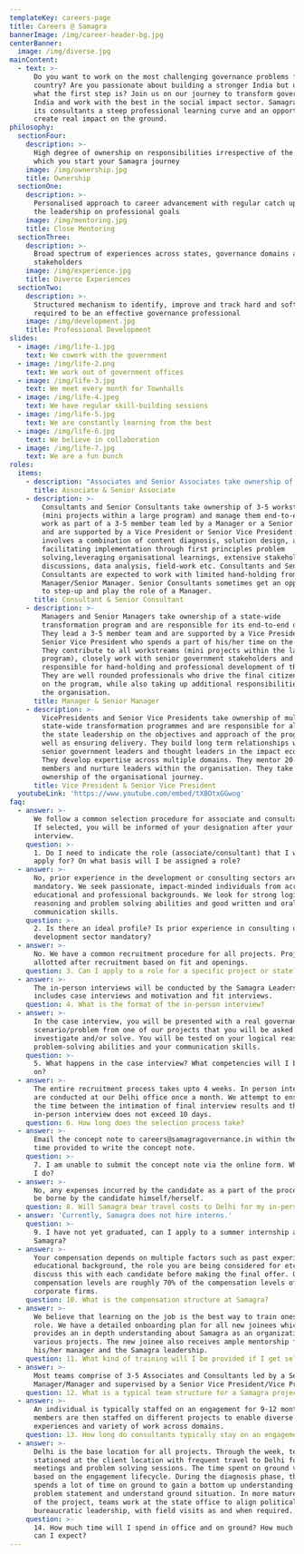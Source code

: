 ```yaml
---
templateKey: careers-page
title: Careers @ Samagra
bannerImage: /img/career-header-bg.jpg
centerBanner:
  image: /img/diverse.jpg
mainContent:
  - text: >-
      Do you want to work on the most challenging governance problems facing our
      country? Are you passionate about building a stronger India but unsure
      what the first step is? Join us on our journey to transform governance in
      India and work with the best in the social impact sector. Samagra offers
      its consultants a steep professional learning curve and an opportunity to
      create real impact on the ground.
philosophy:
  sectionFour:
    description: >-
      High degree of ownership on responsibilities irrespective of the role at
      which you start your Samagra journey
    image: /img/ownership.jpg
    title: Ownership
  sectionOne:
    description: >-
      Personalised approach to career advancement with regular catch ups with
      the leadership on professional goals
    image: /img/mentoring.jpg
    title: Close Mentoring
  sectionThree:
    description: >-
      Broad spectrum of experiences across states, governance domains and
      stakeholders
    image: /img/experience.jpg
    title: Diverse Experiences
  sectionTwo:
    description: >-
      Structured mechanism to identify, improve and track hard and soft skills
      required to be an effective governance professional
    image: /img/development.jpg
    title: Professional Development
slides:
  - image: /img/life-1.jpg
    text: We cowork with the government
  - image: /img/life-2.png
    text: We work out of government offices
  - image: /img/life-3.jpg
    text: We meet every month for Townhalls
  - image: /img/life-4.jpeg
    text: We have regular skill-building sessions
  - image: /img/life-5.jpg
    text: We are constantly learning from the best
  - image: /img/life-6.jpg
    text: We believe in collaboration
  - image: /img/life-7.jpg
    text: We are a fun bunch
roles:
  items:
    - description: "Associates and Senior Associates take ownership of 3-5 workstreams (mini projects within a large program) and manage them end-to-end. They work as part of a 3-5 member team led by a Manager or a Senior Manager and are supported by a Vice President or Senior Vice President. The role involves a combination of content diagnosis, solution design and facilitating implementation through first principles problem solving,leveraging organisational learnings, extensive stakeholder discussions, data analysis, field-work etc.\_ Associates and Senior Associates receive close hand-holding from the Manager/Senior Manager."
      title: Associate & Senior Associate
    - description: >-
        Consultants and Senior Consultants take ownership of 3-5 workstreams
        (mini projects within a large program) and manage them end-to-end. They
        work as part of a 3-5 member team led by a Manager or a Senior Manager
        and are supported by a Vice President or Senior Vice President. The role
        involves a combination of content diagnosis, solution design, and
        facilitating implementation through first principles problem
        solving,leveraging organisational learnings, extensive stakeholder
        discussions, data analysis, field-work etc. Consultants and Senior
        Consultants are expected to work with limited hand-holding from the
        Manager/Senior Manager. Senior Consultants sometimes get an opportunity
        to step-up and play the role of a Manager.
      title: Consultant & Senior Consultant
    - description: >-
        Managers and Senior Managers take ownership of a state-wide
        transformation program and are responsible for its end-to-end delivery.
        They lead a 3-5 member team and are supported by a Vice President or
        Senior Vice President who spends a part of his/her time on the program.
        They contribute to all workstreams (mini projects within the large
        program), closely work with senior government stakeholders and are
        responsible for hand-holding and professional development of their team.
        They are well rounded professionals who drive the final citizen impact
        on the program, while also taking up additional responsibilities within
        the organisation.
      title: Manager & Senior Manager
    - description: >-
        VicePresidents and Senior Vice Presidents take ownership of multiple
        state-wide transformation programmes and are responsible for aligning
        the state leadership on the objectives and approach of the programme, as
        well as ensuring delivery. They build long term relationships with
        senior government leaders and thought leaders in the impact ecosystem.
        They develop expertise across multiple domains. They mentor 20-25 team
        members and nurture leaders within the organisation. They take proactive
        ownership of the organisational journey.
      title: Vice President & Senior Vice President
  youtubeLink: 'https://www.youtube.com/embed/tXBOtxGGwog'
faq:
  - answer: >-
      We follow a common selection procedure for associate and consultant roles.
      If selected, you will be informed of your designation after your in-person
      interview.
    question: >-
      1. Do I need to indicate the role (associate/consultant) that I wish to
      apply for? On what basis will I be assigned a role?
  - answer: >-
      No, prior experience in the development or consulting sectors are not
      mandatory. We seek passionate, impact-minded individuals from across
      educational and professional backgrounds. We look for strong logical
      reasoning and problem solving abilities and good written and oral
      communication skills.
    question: >-
      2. Is there an ideal profile? Is prior experience in consulting or the
      development sector mandatory?
  - answer: >-
      No. We have a common recruitment procedure for all projects. Projects are
      allotted after recruitment based on fit and openings.
    question: 3. Can I apply to a role for a specific project or state?
  - answer: >-
      The in-person interviews will be conducted by the Samagra Leadership. This
      includes case interviews and motivation and fit interviews.
    question: 4. What is the format of the in-person interview?
  - answer: >-
      In the case interview, you will be presented with a real governance
      scenario/problem from one of our projects that you will be asked to
      investigate and/or solve. You will be tested on your logical reasoning and
      problem-solving abilities and your communication skills.
    question: >-
      5. What happens in the case interview? What competencies will I be tested
      on?
  - answer: >-
      The entire recruitment process takes upto 4 weeks. In person interviews
      are conducted at our Delhi office once a month. We attempt to ensure that
      the time between the intimation of final interview results and the
      in-person interview does not exceed 10 days.
    question: 6. How long does the selection process take?
  - answer: >-
      Email the concept note to careers@samagragovernance.in within the one hour
      time provided to write the concept note.
    question: >-
      7. I am unable to submit the concept note via the online form. What should
      I do?
  - answer: >-
      No, any expenses incurred by the candidate as a part of the process will
      be borne by the candidate himself/herself.
    question: 8. Will Samagra bear travel costs to Delhi for my in-person interview?
  - answer: 'Currently, Samagra does not hire interns.'
    question: >-
      9. I have not yet graduated, can I apply to a summer internship at
      Samagra?
  - answer: >-
      Your compensation depends on multiple factors such as past experience,
      educational background, the role you are being considered for etc. We will
      discuss this with each candidate before making the final offer. Our
      compensation levels are roughly 70% of the compensation levels of
      corporate firms.
    question: 10. What is the compensation structure at Samagra?
  - answer: >-
      We believe that learning on the job is the best way to train oneself for a
      role. We have a detailed onboarding plan for all new joinees which
      provides an in depth understanding about Samagra as an organization, its
      various projects. The new joinee also receives ample mentorship from
      his/her manager and the Samagra leadership.
    question: 11. What kind of training will I be provided if I get selected?
  - answer: >-
      Most teams comprise of 3-5 Associates and Consultants led by a Senior
      Manager/Manager and supervised by a Senior Vice President/Vice President.
    question: 12. What is a typical team structure for a Samagra project?
  - answer: >-
      An individual is typically staffed on an engagement for 9-12 months. Team
      members are then staffed on different projects to enable diverse
      experiences and variety of work across domains.
    question: 13. How long do consultants typically stay on an engagement?
  - answer: >-
      Delhi is the base location for all projects. Through the week, teams are
      stationed at the client location with frequent travel to Delhi for review
      meetings and problem solving sessions. The time spent on ground varies
      based on the engagement lifecycle. During the diagnosis phase, the team
      spends a lot of time on ground to gain a bottom up understanding of the
      problem statement and understand ground situation. In more mature stages
      of the project, teams work at the state office to align political and
      bureaucratic leadership, with field visits as and when required.
    question: >-
      14. How much time will I spend in office and on ground? How much travel
      can I expect?
---
```


